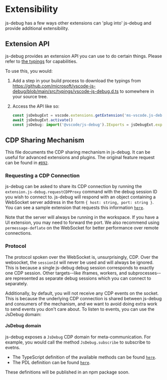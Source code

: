 # Extensibility

js-debug has a few ways other extensions can 'plug into' js-debug and provide additional extensibility.

## Extension API

js-debug provides an extension API you can use to do certain things. Please refer to [the typings](https://github.com/microsoft/vscode-js-debug/blob/main/src/typings/vscode-js-debug.d.ts) for capabilities.

To use this, you would:

1. Add a step in your build process to download the typings from https://github.com/microsoft/vscode-js-debug/blob/main/src/typings/vscode-js-debug.d.ts to somewhere in your source tree.
2. Access the API like so:

   ```js
   const jsDebugExt = vscode.extensions.getExtension('ms-vscode.js-debug-nightly') || vscode.extensions.getExtension('ms-vscode.js-debug');
   await jsDebugExt.activate()
   const jsDebug: import('@vscode/js-debug').IExports = jsDebugExt.exports;
   ```

## CDP Sharing Mechanism

This file documents the CDP sharing mechanism in js-debug. It can be useful for
advanced extensions and plugins. The original feature request can be found in
[`#892`](https://github.com/microsoft/vscode-js-debug/issues/893).

### Requesting a CDP Connection

js-debug can be asked to share its CDP connection by running the
`extension.js-debug.requestCDPProxy` command with the debug session ID you wish
to connect to. js-debug will respond with an object containing a WebSocket
server address in the form `{ host: string, port: string }`. You can see a
sample extension that requests this information
[`here`](https://github.com/connor4312/cdp-proxy-requestor/blob/main/extension.js).

Note that the server will always be running in the workspace. If you have a UI
extension, you may need to forward the port. We also recommend using
`permessage-deflate` on the WebSocket for better performance over remote
connections.

### Protocol

The protocol spoken over the WebSocket is, unsurprisingly, CDP. Over the
websocket, the `sessionId` will never be used and will always be ignored. This
is because a single js-debug debug session corresponds to exactly one CDP
session. Other targets--like iframes, workers, and subprocesses--are represented
as separate debug sessions which you can connect to separately.

Additionally, by default, you will not receive any CDP events on the socket.
This is because the underlying CDP connection is shared between js-debug and
consumers of the mechanism, and we want to avoid doing extra work to send events
you don't care about. To listen to events, you can use the JsDebug domain:

#### JsDebug domain

js-debug exposes a `JsDebug` CDP domain for meta-communication. For example, you
would call the method `JsDebug.subscribe` to subscribe to evetns.

-   The TypeScript definition of the available methods can be found
    [`here`](https://github.com/microsoft/vscode-js-debug/blob/main/src/adapter/cdpProxy.ts#L22).
-   The PDL definition can be found
    [`here`](https://github.com/microsoft/vscode-js-debug/blob/main/src/adapter/cdpProxy.pdl).

These definitions will be published in an npm package soon.
